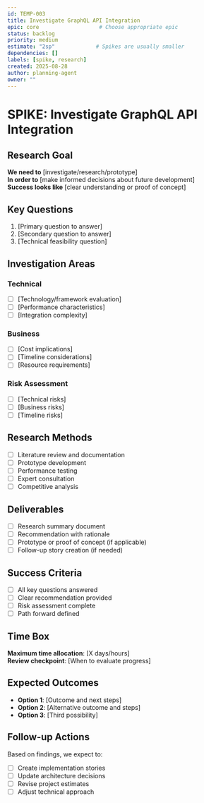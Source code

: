 ```yaml
---
id: TEMP-003
title: Investigate GraphQL API Integration
epic: core                   # Choose appropriate epic
status: backlog
priority: medium
estimate: "2sp"             # Spikes are usually smaller
dependencies: []
labels: [spike, research]
created: 2025-08-28
author: planning-agent
owner: ""
---
```


# SPIKE: Investigate GraphQL API Integration

## Research Goal
**We need to** [investigate/research/prototype]  
**In order to** [make informed decisions about future development]  
**Success looks like** [clear understanding or proof of concept]

## Key Questions
1. [Primary question to answer]
2. [Secondary question to answer]
3. [Technical feasibility question]

## Investigation Areas
### Technical
- [ ] [Technology/framework evaluation]
- [ ] [Performance characteristics]
- [ ] [Integration complexity]

### Business
- [ ] [Cost implications]
- [ ] [Timeline considerations]
- [ ] [Resource requirements]

### Risk Assessment
- [ ] [Technical risks]
- [ ] [Business risks]
- [ ] [Timeline risks]

## Research Methods
- [ ] Literature review and documentation
- [ ] Prototype development
- [ ] Performance testing
- [ ] Expert consultation
- [ ] Competitive analysis

## Deliverables
- [ ] Research summary document
- [ ] Recommendation with rationale
- [ ] Prototype or proof of concept (if applicable)
- [ ] Follow-up story creation (if needed)

## Success Criteria
- [ ] All key questions answered
- [ ] Clear recommendation provided
- [ ] Risk assessment complete
- [ ] Path forward defined

## Time Box
**Maximum time allocation**: [X days/hours]  
**Review checkpoint**: [When to evaluate progress]

## Expected Outcomes
- **Option 1**: [Outcome and next steps]
- **Option 2**: [Alternative outcome and steps]
- **Option 3**: [Third possibility]

## Follow-up Actions
Based on findings, we expect to:
- [ ] Create implementation stories
- [ ] Update architecture decisions
- [ ] Revise project estimates
- [ ] Adjust technical approach
